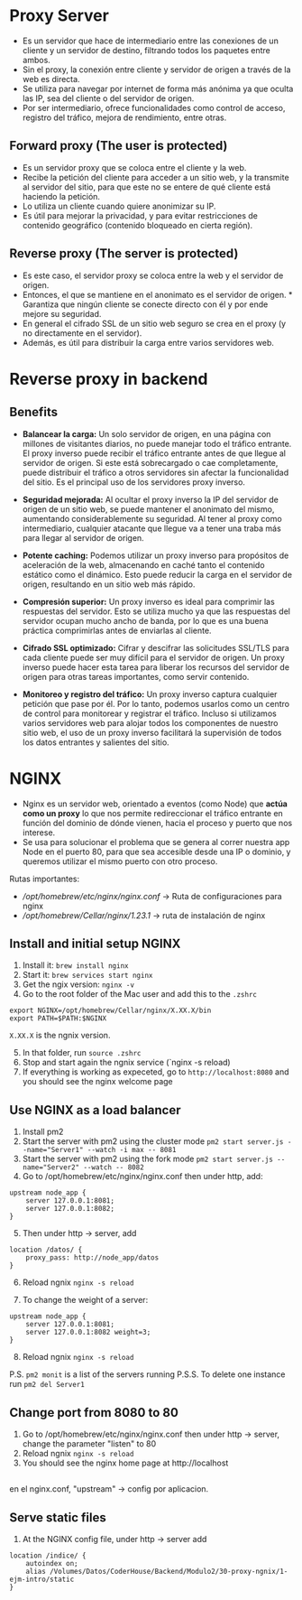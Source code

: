 # Proxy Server

* Es un servidor que hace de intermediario entre las conexiones de un cliente y un servidor de destino, filtrando todos los paquetes entre ambos.
* Sin el proxy, la conexión entre cliente y servidor de origen a través de la web es directa.
* Se utiliza para navegar por internet de forma más anónima ya que oculta las IP, sea del cliente o del servidor de origen.
* Por ser intermediario, ofrece funcionalidades como control de acceso, registro del tráfico, mejora de rendimiento, entre otras.

##  Forward proxy (The user is protected)
* Es un servidor proxy que se coloca entre el cliente y la web.
* Recibe la petición del cliente para acceder a un sitio web, y la transmite al servidor del sitio, para que este no se entere de qué cliente está haciendo la petición.
* Lo utiliza un cliente cuando quiere anonimizar su IP. 
* Es útil para mejorar la privacidad, y para evitar restricciones de contenido geográfico (contenido bloqueado en cierta región).


## Reverse proxy (The server is protected)
* Es este caso, el servidor proxy se coloca entre la web y el servidor de origen.
* Entonces, el que se mantiene en el anonimato es el servidor de origen. * Garantiza que ningún cliente se conecte directo con él y por ende mejore su seguridad.
* En general el cifrado SSL de un sitio web seguro se crea en el proxy (y no directamente en el servidor).
* Además, es útil para distribuir la carga entre varios servidores web.


# Reverse proxy in backend

## Benefits
* **Balancear la carga:** Un solo servidor de origen, en una página con millones de visitantes diarios, no puede manejar todo el tráfico entrante. El proxy inverso puede recibir el tráfico entrante antes de que llegue al servidor de origen. Si este está sobrecargado o cae completamente, puede distribuir el tráfico a otros servidores sin afectar la funcionalidad del sitio. Es el principal uso de los servidores proxy inverso.

* **Seguridad mejorada:** Al ocultar el proxy inverso la IP del servidor de origen de un sitio web, se puede mantener el anonimato del mismo, aumentando considerablemente su seguridad. Al tener al proxy como intermediario, cualquier atacante que llegue va a tener una traba más para llegar al servidor de origen.

* **Potente caching:** Podemos utilizar un proxy inverso para propósitos de aceleración de la web, almacenando en caché tanto el contenido estático como el dinámico. Esto puede reducir la carga en el servidor de origen, resultando en un sitio web más rápido.

* **Compresión superior:** Un proxy inverso es ideal para comprimir las respuestas del servidor. Esto se utiliza mucho ya que las respuestas del servidor ocupan mucho ancho de banda, por lo que es una buena práctica comprimirlas antes de enviarlas al cliente.

* **Cifrado SSL optimizado:** Cifrar y descifrar las solicitudes SSL/TLS para cada cliente puede ser muy difícil para el servidor de origen. Un proxy inverso puede hacer esta tarea para liberar los recursos del servidor de origen para otras tareas importantes, como servir contenido.

* **Monitoreo y registro del tráfico:** Un proxy inverso captura cualquier petición que pase por él. Por lo tanto, podemos usarlos como un centro de control para monitorear y registrar el tráfico. Incluso si utilizamos varios servidores web para alojar todos los componentes de nuestro sitio web, el uso de un proxy inverso facilitará la supervisión de todos los datos entrantes y salientes del sitio.

# NGINX

* Nginx es un servidor web, orientado a eventos (como Node) que **actúa como un proxy** lo que nos permite redireccionar el tráfico entrante en función del dominio de dónde vienen, hacia el proceso y puerto que nos interese.
* Se usa para solucionar el problema que se genera al correr nuestra app Node en el puerto 80, para que sea accesible desde una IP o dominio, y queremos utilizar el mismo puerto con otro proceso.

Rutas importantes:
* */opt/homebrew/etc/nginx/nginx.conf* -> Ruta de configuraciones para nginx
* */opt/homebrew/Cellar/nginx/1.23.1* -> ruta de instalación de nginx


## Install and initial setup NGINX

1. Install it: `brew install nginx`
2. Start it: `brew services start nginx`
3. Get the ngix version: `nginx -v`
4. Go to the root folder of the Mac user and add this to the `.zshrc`

```
export NGINX=/opt/homebrew/Cellar/nginx/X.XX.X/bin
export PATH=$PATH:$NGINX
```
`X.XX.X` is the ngnix version.

5. In that folder, run `source .zshrc`
6. Stop and start again the ngnix service (`nginx -s reload)
7. If everything is working as expeceted, go to `http://localhost:8080` and you should see the nginx welcome page

## Use NGINX as a load balancer
1. Install pm2
2. Start the server with pm2 using the cluster mode `pm2 start server.js --name="Server1" --watch -i max -- 8081`
3. Start the server with pm2 using the fork mode `pm2 start server.js --name="Server2" --watch -- 8082`
4. Go to /opt/homebrew/etc/nginx/nginx.conf then under http, add:

```
upstream node_app {
    server 127.0.0.1:8081;
    server 127.0.0.1:8082;
}
```
5. Then under http -> server, add 

```
location /datos/ {
    proxy_pass: http://node_app/datos
}
```

6. Reload ngnix `nginx -s reload`

7. To change the weight of a server:
```
upstream node_app {
    server 127.0.0.1:8081;
    server 127.0.0.1:8082 weight=3;
}
```

8. Reload ngnix `nginx -s reload`

P.S. `pm2 monit` is a list of the servers running
P.S.S. To delete one instance run `pm2 del Server1`


## Change port from 8080 to 80
1. Go to /opt/homebrew/etc/nginx/nginx.conf then under http -> server, change the parameter "listen" to 80 
2. Reload ngnix `nginx -s reload`
3. You should see the nginx home page at http://localhost

##


en el nginx.conf, "upstream" -> config por aplicacion.


## Serve static files

1. At the NGINX config file, under http -> server add

```
location /indice/ {
    autoindex on;
    alias /Volumes/Datos/CoderHouse/Backend/Modulo2/30-proxy-ngnix/1-ejm-intro/static
}
```
